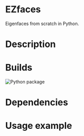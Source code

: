 # EZfaces
Eigenfaces from scratch in Python. 

# Description

# Builds
![Python package](https://github.com/0xLeo/EZfaces/workflows/Python%20package/badge.svg)

# Dependencies

# Usage example
